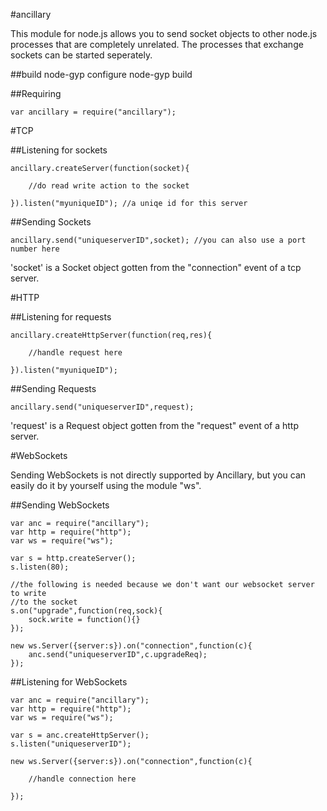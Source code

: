 #ancillary

This module for node.js allows you to send socket objects to other node.js
processes that are completely unrelated. The processes that exchange sockets
can be started seperately.

##build
    node-gyp configure
    node-gyp build

##Requiring

    var ancillary = require("ancillary");


#TCP

##Listening for sockets

    ancillary.createServer(function(socket){
    
        //do read write action to the socket
    
    }).listen("myuniqueID"); //a uniqe id for this server



##Sending Sockets

    ancillary.send("uniqueserverID",socket); //you can also use a port number here

'socket' is a Socket object gotten from the "connection" event of a tcp server.

#HTTP

##Listening for requests

    ancillary.createHttpServer(function(req,res){
    
        //handle request here
    
    }).listen("myuniqueID");

##Sending Requests

    ancillary.send("uniqueserverID",request);

'request' is a Request object gotten from the "request" event of a http server.


#WebSockets

Sending WebSockets is not directly supported by Ancillary, but you can easily do
it by yourself using the module "ws".

##Sending WebSockets

    var anc = require("ancillary");
    var http = require("http");
    var ws = require("ws");
    
    var s = http.createServer();
    s.listen(80);
    
    //the following is needed because we don't want our websocket server to write
    //to the socket
    s.on("upgrade",function(req,sock){
        sock.write = function(){}
    });
    
    new ws.Server({server:s}).on("connection",function(c){
        anc.send("uniqueserverID",c.upgradeReq);
    });


##Listening for WebSockets

    var anc = require("ancillary");
    var http = require("http");
    var ws = require("ws");
    
    var s = anc.createHttpServer();
    s.listen("uniqueserverID");
    
    new ws.Server({server:s}).on("connection",function(c){
    
        //handle connection here
    
    });
